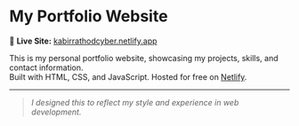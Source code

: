 # My Portfolio Website

🚀 **Live Site:** [kabirrathodcyber.netlify.app](kabirrathodcyber.netlify.app)  

This is my personal portfolio website, showcasing my projects, skills, and contact information.  
Built with HTML, CSS, and JavaScript. Hosted for free on [Netlify](https://www.netlify.com/).

---
> *I designed this to reflect my style and experience in web development.*

